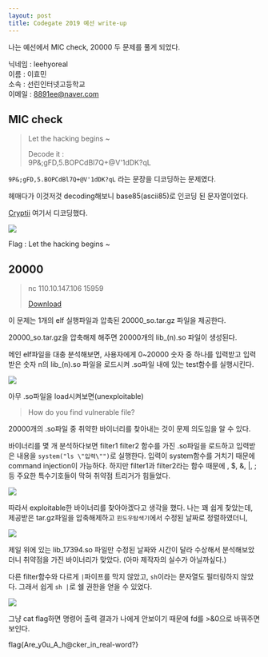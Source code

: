 ```yaml
---
layout: post
title: Codegate 2019 예선 write-up
---
```


나는 예선에서 MIC check, 20000 두 문제를 풀게 되었다.  

닉네임 : leehyoreal  
이름 : 이효민  
소속 : 선린인터넷고등학교  
이메일 : 8891ee@naver.com

##  MIC check
>Let the hacking begins ~  
>
>Decode it :  
>9P&;gFD,5.BOPCdBl7Q+@V'1dDK?qL

`9P&;gFD,5.BOPCdBl7Q+@V'1dDK?qL` 라는 문장을 디코딩하는 문제였다.

헤매다가 이것저것 decoding해보니 base85(ascii85)로 인코딩 된 문자열이었다. 

[Cryptii](https://cryptii.com/pipes/ascii85-encoding) 여기서 디코딩했다.

**![](https://lh6.googleusercontent.com/Hr7N5XtdY45KcT2ZlHnxvb1UeqF1T8ya7XGKWCXpsmFLDe-43wFuBzbKLSOes9vZDJoJs-Em3TFd0z1VgMu6kT0L7XtrPp8Mtp1VuxXU3JCSWhNhU3TXmG23j03CY_WYR73p9dpm)**

Flag : Let the hacking begins ~

## 20000
>nc 110.10.147.106 15959  
>
>[Download](http://codegate.bpsec.co.kr/__BINARY/c1e3a33d8932a4a61b0e0e0e49d6c9bc)

이 문제는 1개의 elf 실행파일과 압축된 20000_so.tar.gz 파일을 제공한다.

20000_so.tar.gz을 압축해제 해주면 20000개의 lib_(n).so 파일이 생성된다. 

메인 elf파일을 대충 분석해보면, 사용자에게 0~20000 숫자 중 하나를 입력받고 입력받은 숫자 n의 lib_(n).so 파일을 로드시켜 .so파일 내에 있는 test함수를 실행시킨다.

**![](https://lh3.googleusercontent.com/v6sS-uoxBecsJ_6I1RjEe7NFgZQIjDCoA_u4iSalZ06lW6nWP3OIOJhKzaTOr1LWU2zxsidzNcFrUn6qbUhfjWy4O02kc03Qj00O_W0syWqBNvVPW2ibw03TCXgDlEYPPUWW8M6o)**

아무 .so파일을 load시켜보면(unexploitable)
>How do you find vulnerable file?

20000개의 .so파일 중 취약한 바이너리를 찾아내는 것이 문제 의도임을 알 수 있다.

바이너리를 몇 개 분석하다보면 filter1 filter2 함수를 가진 .so파일을 로드하고 입력받은 내용을 `system("ls \"입력\"")`로 실행한다. 입력이 system함수를 거치기 때문에 command injection이 가능하다. 하지만 filter1과 filter2라는 함수 때문에 , $, &, |, ; 등 주요한 특수기호들이 막혀 취약점 트리거가 힘들었다.


**![](https://lh4.googleusercontent.com/HNMgZxdDM4MO8zutVZEiDumTWhsMBkomOiSnZq6fZAI_HBUOXFtAMxkI8ve44_opdCZMmj6OYqVwziFVYPjq8ovf9ICpkJD-EppLLJb40-0gyigVtNKZL0f_eWlUmkAZvuZ12MZ9)**

따라서 exploitable한 바이너리를 찾아야겠다고 생각을 했다. 나는 꽤 쉽게 찾았는데, 제공받은 tar.gz파일을 압축해제하고 `윈도우탐색기`에서 수정된 날짜로 정렬하였더니,

**![](https://lh3.googleusercontent.com/Lja7iaAiv8qWSmCBdV-17803ssBcAVXSuzHCMyjPar4lKX-Sb93byUxs0-FthlSDUdSAgBvuB4HypOS1UTfdjMZzF6j3mvYRGRi28RFyJVJ665EviHDlIyrN_Wb1S7-vBKpNXBeh)**
 
제일 위에 있는 lib_17394.so 파일만 수정된 날짜와 시간이 달라 수상해서 분석해보았더니 취약점을 가진 바이너리가 맞았다. (아마 제작자의 실수가 아닐까싶다.)

다른 filter함수와 다르게 `|`파이프를 막지 않았고, `sh`이라는 문자열도 필터링하지 않았다. 그래서 쉽게 `sh |`로  쉘 권한을 얻을 수 있었다.

**![](https://lh6.googleusercontent.com/Kr2zBPo6SAiGHfVfidZKGzAEUelBVxQQM7YtpdyAdG1V152PSSsfdgqiUxmjOsr8JwhLCwZN0HDzFK1sVkBeZGnH1AwmFc2rwummTkZ0BQDK9RL2_UNkRGH4bHcBA96TSdYhFsC-)**

그냥 cat flag하면 명령어 출력 결과가 나에게 안보이기 때문에 fd를 >&0으로 바꿔주면 보인다.

flag{Are_y0u_A_h@cker_in_real-word?}

